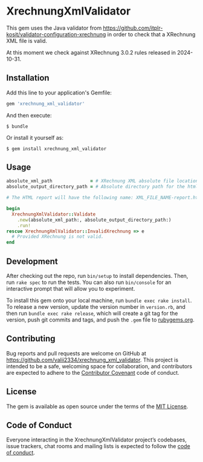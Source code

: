 # XrechnungXmlValidator

This gem uses the Java validator from https://github.com/itplr-kosit/validator-configuration-xrechnung
in order to check that a XRechnung XML file is valid.

At this moment we check against XRechnung 3.0.2 rules released in 2024-10-31.

## Installation

Add this line to your application's Gemfile:

```ruby
gem 'xrechnung_xml_validator'
```

And then execute:

    $ bundle

Or install it yourself as:

    $ gem install xrechnung_xml_validator

## Usage

```ruby
absolute_xml_path              = # XRechnung XML absolute file location
absolute_output_directory_path = # Absolute directory path for the html report

# The HTML report will have the following name: XML_FILE_NAME-report.html

begin
  XrechnungXmlValidator::Validate
    .new(absolute_xml_path:, absolute_output_directory_path:)
    .run!
rescue XrechnungXmlValidator::InvalidXrechnung => e
  # Provided XRechnung is not valid.
end

```

## Development

After checking out the repo, run `bin/setup` to install dependencies. Then, run `rake spec` to run the tests. You can also run `bin/console` for an interactive prompt that will allow you to experiment.

To install this gem onto your local machine, run `bundle exec rake install`. To release a new version, update the version number in `version.rb`, and then run `bundle exec rake release`, which will create a git tag for the version, push git commits and tags, and push the `.gem` file to [rubygems.org](https://rubygems.org).

## Contributing

Bug reports and pull requests are welcome on GitHub at https://github.com/valii2334/xrechnung_xml_validator. This project is intended to be a safe, welcoming space for collaboration, and contributors are expected to adhere to the [Contributor Covenant](http://contributor-covenant.org) code of conduct.

## License

The gem is available as open source under the terms of the [MIT License](https://opensource.org/licenses/MIT).

## Code of Conduct

Everyone interacting in the XrechnungXmlValidator project’s codebases, issue trackers, chat rooms and mailing lists is expected to follow the [code of conduct](https://github.com/[USERNAME]/xrechnung_xml_validator/blob/master/CODE_OF_CONDUCT.md).

